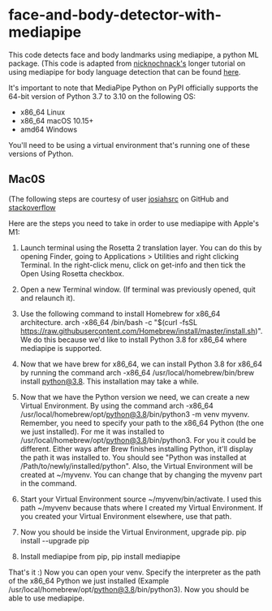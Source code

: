# face-and-body-detector-with-mediapipe

This code detects face and body landmarks using mediapipe, a python ML package. (This code is adapted from [nicknochnack's](https://github.com/nicknochnack) longer tutorial on using mediapipe for body language detection that can be found [here](https://github.com/nicknochnack/Body-Language-Decoder/blob/main/Body%20Language%20Decoder%20Tutorial.ipynb).  

It's important to note that MediaPipe Python on PyPI officially supports the 64-bit version of Python 3.7 to 3.10 on the following OS:

- x86_64 Linux
- x86_64 macOS 10.15+
- amd64 Windows

You'll need to be using a virtual environment that's running one of these versions of Python. 

## Mac0S

(The following steps are courtesy of user [josiahsrc](https://github.com/josiahsrc) on GitHub and [stackoverflow](https://stackoverflow.com/questions/68659865/cannot-pip-install-mediapipe-on-macos-m1)

Here are the steps you need to take in order to use mediapipe with Apple's M1:

1. Launch terminal using the Rosetta 2 translation layer. You can do this by opening Finder, going to Applications > Utilities and right clicking Terminal. In the right-click menu, click on get-info and then tick the Open Using Rosetta checkbox.

2. Open a new Terminal window. (If terminal was previously opened, quit and relaunch it).

3. Use the following command to install Homebrew for x86_64 architecture. arch -x86_64 /bin/bash -c "$(curl -fsSL https://raw.githubusercontent.com/Homebrew/install/master/install.sh)". We do this because we'd like to install Python 3.8 for x86_64 where mediapipe is supported.

4. Now that we have brew for x86_64, we can install Python 3.8 for x86_64 by running the command arch -x86_64 /usr/local/homebrew/bin/brew install python@3.8. This installation may take a while.

5. Now that we have the Python version we need, we can create a new Virtual Environment. By using the command arch -x86_64 /usr/local/homebrew/opt/python@3.8/bin/python3 -m venv myvenv. Remember, you need to specify your path to the x86_64 Python (the one we just installed). For me it was installed to /usr/local/homebrew/opt/python@3.8/bin/python3. For you it could be different. Either ways after Brew finishes installing Python, it'll display the path it was installed to. You should see "Python was installed at /Path/to/newly/installed/python". Also, the Virtual Environment will be created at ~/myvenv. You can change that by changing the myvenv part in the command.

6. Start your Virtual Environment source ~/myvenv/bin/activate. I used this path ~/myvenv because thats where I created my Virtual Environment. If you created your Virtual Environment elsewhere, use that path.

7. Now you should be inside the Virtual Environment, upgrade pip. pip install --upgrade pip

8. Install mediapipe from pip, pip install mediapipe

That's it :) Now you can open your venv. Specify the interpreter as the path of the x86_64 Python we just installed (Example /usr/local/homebrew/opt/python@3.8/bin/python3). Now you should be able to use mediapipe.
